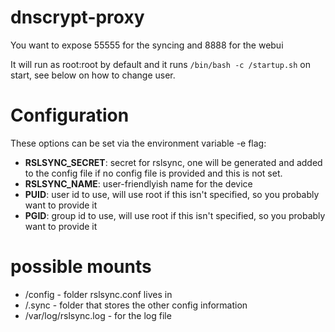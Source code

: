 # dnscrypt-proxy

You want to expose 55555 for the syncing and 8888 for the webui

It will run as root:root by default and it runs ```/bin/bash -c /startup.sh``` on start, see below on how to change user.

# Configuration
These options can be set via the environment variable -e flag:

- **RSLSYNC_SECRET**: secret for rslsync, one will be generated and added to the config file if no config file is provided and this is not set.
- **RSLSYNC_NAME**: user-friendlyish name for the device
- **PUID**: user id to use, will use root if this isn't specified, so you probably want to provide it
- **PGID**: group id to use, will use root if this isn't specified, so you probably want to provide it

# possible mounts

- /config - folder rslsync.conf lives in
- /.sync - folder that stores the other config information
- /var/log/rslsync.log - for the log file


